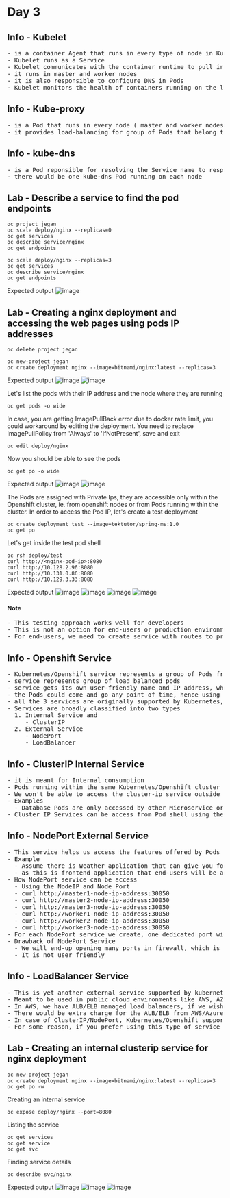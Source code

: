 # Day 3

## Info - Kubelet
<pre>
- is a container Agent that runs in every type of node in Kubernetes and Openshift
- Kubelet runs as a Service
- Kubelet communicates with the container runtime to pull images, create containers, etc.,
- it runs in master and worker nodes
- it is also responsible to configure DNS in Pods
- Kubelet monitors the health of containers running on the local node and it reports the status frequently to API Server like heart-beat ( periodic fashion )
</pre>

## Info - Kube-proxy
<pre>
- is a Pod that runs in every node ( master and worker nodes )  
- it provides load-balancing for group of Pods that belong to a particular Deployment
</pre>

## Info - kube-dns
<pre>
- is a Pod reponsible for resolving the Service name to respective IP address
- there would be one kube-dns Pod running on each node
</pre>

## Lab - Describe a service to find the pod endpoints
```
oc project jegan
oc scale deploy/nginx --replicas=0
oc get services
oc describe service/nginx
oc get endpoints

oc scale deploy/nginx --replicas=3
oc get services
oc describe service/nginx
oc get endpoints
```

Expected output
![image](https://github.com/user-attachments/assets/46251478-3e3d-4ccf-96c2-a62208ebee03)


## Lab - Creating a nginx deployment and accessing the web pages using pods IP addresses
```
oc delete project jegan

oc new-project jegan
oc create deployment nginx --image=bitnami/nginx:latest --replicas=3
```
Expected output
![image](https://github.com/user-attachments/assets/27195d22-525e-469c-a483-1e0897f3c1d7)
![image](https://github.com/user-attachments/assets/cbd86f1b-7a80-47f6-bf5a-30d4c7f83940)


Let's list the pods with their IP address and the node where they are running
```
oc get pods -o wide
```

In case, you are getting ImagePullBack error due to docker rate limit, you could workaround by editing the deployment. You need to replace ImagePullPolicy from 'Always' to 'IfNotPresent', save and exit
```
oc edit deploy/nginx 
```

Now you should be able to see the pods
```
oc get po -o wide
```

Expected output
![image](https://github.com/user-attachments/assets/87518ef4-61d5-41ba-9af4-5d1d29582aea)
![image](https://github.com/user-attachments/assets/c7d41310-b44b-4e4e-bb40-9f4aee7e798e)


The Pods are assigned with Private Ips, they are accessible only within the Openshift cluster, ie. from openshift nodes or from Pods running within the cluster. In order to access the Pod IP, let's create a test deployment
```
oc create deployment test --image=tektutor/spring-ms:1.0
oc get po
```

Let's get inside the test pod shell
```
oc rsh deploy/test
curl http://<nginx-pod-ip>:8080
curl http://10.128.2.96:8080
curl http://10.131.0.86:8080
curl http://10.129.3.33:8080
```

Expected output
![image](https://github.com/user-attachments/assets/849ebb9f-dee5-48f9-9950-1ac9b9852c14)
![image](https://github.com/user-attachments/assets/ba753203-3a52-4920-8823-633e9b891628)
![image](https://github.com/user-attachments/assets/867bb79c-cef1-44bb-a522-d3bf8dc30372)
![image](https://github.com/user-attachments/assets/988db639-071e-41df-9588-8f11e680a9f2)

#### Note
<pre>
- This testing approach works well for developers
- This is not an option for end-users or production environments
- For end-users, we need to create service with routes to provide an user-friendly public url 
</pre>

## Info - Openshift Service
<pre>
- Kubernetes/Openshift service represents a group of Pods from a single deployment
- service represents group of load balanced pods
- service gets its own user-friendly name and IP address, which are stable
- the Pods could come and go any point of time, hence using Pod name, Pod IPs is not a good practice, instead we should services
- all the 3 services are originally supported by Kubernetes, hence they also work in Openshift
- Services are broadly classified into two types
  1. Internal Service and
     - ClusterIP 
  2. External Service
     - NodePort
     - LoadBalancer
</pre>


## Info - ClusterIP Internal Service
<pre>
- it is meant for Internal consumption
- Pods running within the same Kubernetes/Openshift cluster can access the service
- We won't be able to access the cluster-ip service outside scope of openshift cluster
- Examples
  - Database Pods are only accessed by other Microservice or Frontends pods, hence internal service is more than enough
- Cluster IP Services can be access from Pod shell using the clusterip service name or ClusterIP service IP address
</pre>

## Info - NodePort External Service
<pre>
- This service helps us access the features offered by Pods outside the openshift cluster  
- Example
  - Assume there is Weather application that can give you forecast of any Indian city for the next 7 days
  - as this is frontend application that end-users will be accessing, we need expose it as an external service
- How NodePort service can be access
  - Using the NodeIP and Node Port
  - curl http://master1-node-ip-address:30050
  - curl http://master2-node-ip-address:30050
  - curl http://master3-node-ip-address:30050
  - curl http://worker1-node-ip-address:30050
  - curl http://worker2-node-ip-address:30050
  - curl http://worker3-node-ip-address:30050
- For each NodePort service we create, one dedicated port will alloted for that service, the port is opened on all the nodes present in the openshift cluster
- Drawback of NodePort Service
  - We will end-up opening many ports in firewall, which is not preferred
  - It is not user friendly
</pre>

## Info - LoadBalancer Service
<pre>
- This is yet another external service supported by kubernetes and openshift
- Meant to be used in public cloud environments like AWS, AZure, etc
- In AWS, we have ALB/ELB managed load balancers, if we wish AWS ALB/ELB to load balance our application pods, then we can go for this service
- There would be extra charge for the ALB/ELB from AWS/Azure
- In case of ClusterIP/NodePort, Kubernetes/Openshift supports loadbalancing implemented by Kurbernetes/Openshift using kube-proxy which is free
- For some reason, if you prefer using this type of service in an Openshift/Kubernetes on-prem setup, you need to install MetalLB operator and configure it to spin-off loadbalance in an on-prem environments like our lab setup
</pre>

## Lab - Creating an internal clusterip service for nginx deployment
```
oc new-project jegan
oc create deployment nginx --image=bitnami/nginx:latest --replicas=3
oc get po -w
```

Creating an internal service
```
oc expose deploy/nginx --port=8080
```

Listing the service
```
oc get services
oc get service
oc get svc
```

Finding service details
```
oc describe svc/nginx
```

Expected output
![image](https://github.com/user-attachments/assets/b254919c-353a-4ea6-9845-dbd6b4975b0c)
![image](https://github.com/user-attachments/assets/648b81ea-a358-49cf-9a39-64d3ed485508)
![image](https://github.com/user-attachments/assets/370acc22-3a91-4055-963a-702491747999)

